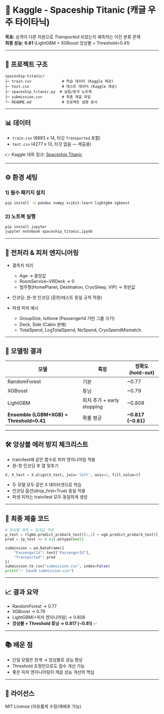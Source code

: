 # 🚀 Kaggle - Spaceship Titanic (캐글 우주 타이타닉)

**목표:** 승객이 다른 차원으로 _Transported_ 되었는지 예측하는 이진 분류 문제  
**최종 성능:** **0.81** (LightGBM + XGBoost 앙상블 + Threshold=0.41)

---

## 📂 프로젝트 구조

```
spaceship-titanic/
├─ train.csv              # 학습 데이터 (Kaggle 제공)
├─ test.csv               # 테스트 데이터 (Kaggle 제공)
├─ spaceship_titanic.py  # 실험/분석 노트북
├─ submission.csv         # 최종 제출 파일
└─ README.md              # 프로젝트 설명 문서
```

---

## 📊 데이터
- `train.csv` (8693 x 14, 타깃 `Transported` 포함)  
- `test.csv`  (4277 x 13, 타깃 없음 — 제출용)  


👉 Kaggle 대회 링크: [Spaceship Titanic](https://www.kaggle.com/competitions/spaceship-titanic)

---

## ⚙️ 환경 세팅

### 1) 필수 패키지 설치
```bash
pip install -U pandas numpy scikit-learn lightgbm xgboost
```

### 2) 노트북 실행
```bash
pip install jupyter
jupyter notebook spaceship_titanic.ipynb
```

---

## 🧹 전처리 & 피처 엔지니어링

- 결측치 처리  
  - Age → 중앙값  
  - RoomService~VRDeck → 0  
  - 범주형(HomePlanet, Destination, CryoSleep, VIP) → 최빈값  

- 인코딩: 원-핫 인코딩 (훈련/테스트 동일 규칙 적용)  

- 파생 피처 예시  
  - GroupSize, IsAlone (PassengerId 기반 그룹 크기)  
  - Deck, Side (Cabin 분해)  
  - TotalSpend, LogTotalSpend, NoSpend, CryoSpendMismatch  

---

## 🤖 모델링 결과

| 모델 | 특징 | 정확도 (hold-out) |
|------|------|-------------------|
| RandomForest | 기본 | ~0.77 |
| XGBoost | 튜닝 | ~0.79 |
| LightGBM | 피처 추가 + early stopping | ~0.808 |
| **Ensemble (LGBM+XGB) + Threshold=0.41** | 확률 평균 | **~0.817 (~0.81)** |

---

## 🛠️ 앙상블 에러 방지 체크리스트
- train/test에 같은 함수로 피처 엔지니어링 적용  
- 원-핫 인코딩 후 열 맞추기  

```python
X, X_test = X.align(X_test, join='left', axis=1, fill_value=0)
```

- 두 모델 모두 같은 X 데이터셋으로 학습  
- 인코딩 옵션(drop_first=True) 동일 적용  
- 파생 피처는 train/test 모두 동일하게 생성  

---

## 🎯 최종 제출 코드
```python
# 앙상블 예측 + 임계값 적용
p_test = (lgbm.predict_proba(X_test)[:,1] + xgb.predict_proba(X_test)[:,1]) / 2
pred = (p_test >= 0.41).astype(bool)

submission = pd.DataFrame({
    "PassengerId": test["PassengerId"],
    "Transported": pred
})
submission.to_csv("submission.csv", index=False)
print("✅ Saved submission.csv")
```

---

## 📈 결과 요약
- RandomForest → 0.77  
- XGBoost → 0.79  
- LightGBM(+피처 엔지니어링) → 0.808  
- **앙상블 + Threshold 튜닝 → 0.817 (~0.81)** ✅  

---

## 📚 배운 점
- 단일 모델은 한계 → 앙상블로 성능 향상  
- Threshold 조정만으로도 점수 개선 가능  
- 좋은 피처 엔지니어링이 캐글 성능 개선의 핵심  

---

## 📜 라이선스
MIT License (자유롭게 수정/재배포 가능)
